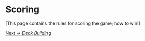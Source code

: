 ---
---

Scoring
=======

[This page contains the rules for scoring the game; how to win!]




[Next &rarr; _Deck Building_](/xfiles-fan-ccg/rules/decks)
